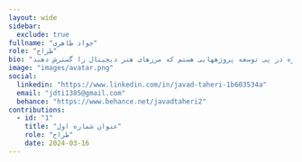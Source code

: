 ```yaml
---
layout: wide
sidebar:
  exclude: true
fullname: "جواد طاهری"
role: "طراح"
bio: "جواد طاهری ، دانشجوی کارشناسی مهندسی کامپیوتر ، با تمرکز بر هنرهای گرافیکی شامل طراحی های گرافیکی و پردازش تصاویر. همواره در پی توسعه پروژههایی هستم که مرزهای هنر دیجیتال را گسترش دهند."
image: "images/avatar.png"
social:
  linkedin: "https://www.linkedin.com/in/javad-taheri-1b603534a"
  email: "jdti1385@gmail.com"
  behance: "https://www.behance.net/javadtaheri2"
contributions:
  - id: "1"
    title: "عنوان شماره اول"
    role: "طراح"
    date: 2024-03-16
---
```

